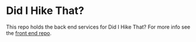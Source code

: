 # Did I Hike That?
This repo holds the back end services for Did I Hike That? For more info see the [front end repo](https://github.com/thisiscmt/did-i-hike-that).
